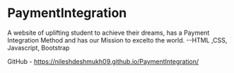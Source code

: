 # PaymentIntegration
A website of uplifting student to achieve their dreams, has a Payment Integration Method and has our Mission to excelto the world. --HTML ,CSS, Javascript, Bootstrap

GitHub - https://nileshdeshmukh09.github.io/PaymentIntegration/
